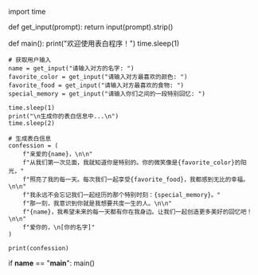 import time

def get_input(prompt):
    return input(prompt).strip()

def main():
    print("欢迎使用表白程序！")
    time.sleep(1)
    
    # 获取用户输入
    name = get_input("请输入对方的名字: ")
    favorite_color = get_input("请输入对方最喜欢的颜色: ")
    favorite_food = get_input("请输入对方最喜欢的食物: ")
    special_memory = get_input("请输入你们之间的一段特别回忆: ")
    
    time.sleep(1)
    print("\n生成你的表白信息中...\n")
    time.sleep(2)
    
    # 生成表白信息
    confession = (
        f"亲爱的{name}，\n\n"
        f"从我们第一次见面，我就知道你是特别的。你的微笑像是{favorite_color}的阳光，"
        f"照亮了我的每一天。每次我们一起享受{favorite_food}，我都感到无比的幸福。\n\n"
        f"我永远不会忘记我们一起经历的那个特别时刻：{special_memory}。"
        f"那一刻，我意识到你就是我想要共度一生的人。\n\n"
        f"{name}，我希望未来的每一天都有你在我身边。让我们一起创造更多美好的回忆吧！\n\n"
        f"爱你的，\n[你的名字]"
    )
    
    print(confession)

if __name__ == "__main__":
    main()

